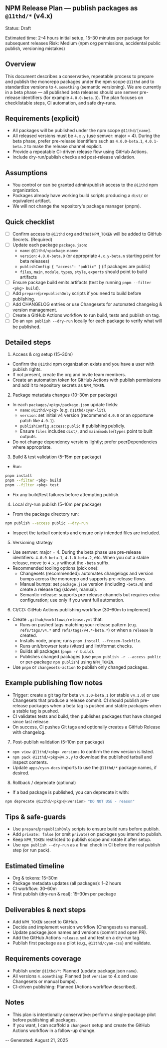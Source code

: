 ## NPM Release Plan — publish packages as `@11thd/*` (v4.x)

Status: Draft

Estimated time: 2–4 hours initial setup, 15–30 minutes per package for subsequent releases
Risk: Medium (npm org permissions, accidental public publish, versioning mistakes)

Overview
--------

This document describes a conservative, repeatable process to prepare and publish the monorepo packages under the npm scope `@11thd` and to standardize versions to `4.something` (semantic versioning).
We are currently in a beta phase — all published beta releases should use semver pre-release identifiers (for example `4.0.0-beta.3`). The plan focuses on checklistable steps, CI automation, and safe dry-runs.

Requirements (explicit)
-----------------------
- All packages will be published under the npm scope `@11thd/[name]`.  
- All released versions must be `4.x.y` (use semver: major = 4). During the beta phase, prefer pre-release identifiers such as `4.0.0-beta.1`, `4.0.1-beta.2` to make the release channel explicit.
- Provide a repeatable CI-driven release flow using GitHub Actions.  
- Include dry-run/publish checks and post-release validation.

Assumptions
-----------
- You control or can be granted admin/publish access to the `@11thd` npm organization.  
- Packages already have working build scripts producing a `dist/` or equivalent artifact.  
- We will not change the repository's package manager (pnpm).  

Quick checklist
---------------
- [ ] Confirm access to `@11thd` org and that `NPM_TOKEN` will be added to GitHub Secrets. (Required)
- [ ] Update each package `package.json`:
  - `name`: `@11thd/<package-name>`
  - `version`: `4.0.0-beta.0` (or appropriate `4.x.y-beta.n` starting point for beta releases)
  - `publishConfig`: `{ "access": "public" }` (if packages are public)
  - `files`, `main`, `module`, `types`, `style`, `exports` should point to build artifacts
- [ ] Ensure package build emits artifacts (test by running `pnpm --filter <pkg> build`).
- [ ] Add `prepare`/`prepublishOnly` scripts if you need to build before publishing.
- [ ] Add CHANGELOG entries or use Changesets for automated changelog & version management.
- [ ] Create a GitHub Actions workflow to run build, tests and publish on tag.
- [ ] Do an `npm publish --dry-run` locally for each package to verify what will be published.

Detailed steps
--------------

1) Access & org setup (15–30m)
  - Confirm the `@11thd` npm organization exists and you have a user with publish rights.
  - If not present, create the org and invite team members.
  - Create an automation token for GitHub Actions with publish permissions and add it to repository secrets as `NPM_TOKEN`.

2) Package metadata changes (10–30m per package)
  - In each `packages/<pkg>/package.json` update fields:
    - `name`: `@11thd/<pkg>` (e.g. `@11thd/cyan-lit`).
    - `version`: set initial v4 version (recommend `4.0.0` or an opportune patch like `4.0.1`).
    - `publishConfig.access`: `public` if publishing publicly.
    - Ensure `files` includes `dist/`, and `main`/`module`/`types` point to built outputs.
  - Do not change dependency versions lightly; prefer peerDependencies where appropriate.

3) Build & test validation (5–15m per package)
  - Run:

```bash
pnpm install
pnpm --filter <pkg> build
pnpm --filter <pkg> test
```

  - Fix any build/test failures before attempting publish.

4) Local dry-run publish (5–10m per package)
  - From the package directory run:

```bash
npm publish --access public --dry-run
```

  - Inspect the tarball contents and ensure only intended files are included.

5) Versioning strategy
  - Use semver: major = 4. During the beta phase use pre-release identifiers: `4.0.0-beta.1`, `4.1.0-beta.2`, etc. When you cut a stable release, move to `4.x.y` without the `-beta` suffix.
  - Recommended tooling options (pick one):
    - Changesets (recommended): automates changelogs and version bumps across the monorepo and supports pre-release flows.
    - Manual bumps: set `package.json` version (including `-beta.N`) and create a release tag (slower, manual).
    - Semantic-release: supports pre-release channels but requires extra configuration; use only if you want full automation.

6) CI/CD: GitHub Actions publishing workflow (30–60m to implement)
  - Create `.github/workflows/release.yml` that:
    - Runs on pushed tags matching your release pattern (e.g. `refs/tags/v4.*` and `refs/tags/v4.*-beta.*`) or when a `release` is created.
    - Installs node, pnpm; runs `pnpm install --frozen-lockfile`.
    - Runs unit/browser tests (vitest) and lint/format checks.
    - Builds all packages (`pnpm -r build`).
    - Publishes changed packages (use `pnpm publish -r --access public` or per-package `npm publish`) using `NPM_TOKEN`.
  - Use `pnpm` or `changesets-action` to publish only changed packages.

Example publishing flow notes
-----------------------------
- Trigger: create a git tag for beta `v4.1.0-beta.1` (or stable `v4.1.0`) or use Changesets that produce a release commit. CI should publish pre-release packages when a beta tag is pushed and stable packages when a stable tag is pushed.
- CI validates tests and build, then publishes packages that have changed since last release.
- On success, CI pushes Git tags and optionally creates a GitHub Release with changelog.

7) Post-publish validation (5–10m per package)
  - `npm view @11thd/<pkg> versions` to confirm the new version is listed.
  - `npm pack @11thd/<pkg>@4.x.y` to download the published tarball and inspect contents.
  - Update `apps/cyan-docs` imports to use the `@11thd/*` package names, if desired.

8) Rollback / deprecate (optional)
  - If a bad package is published, you can deprecate it with:

```bash
npm deprecate @11thd/<pkg>@<version> "DO NOT USE - reason"
```

Tips & safe-guards
------------------
- Use `prepare`/`prepublishOnly` scripts to ensure build runs before publish.  
- Add `private: false` (or omit `private`) on packages you intend to publish.  
- Keep `NPM_TOKEN` restricted to publish scope and rotate it after setup.  
- Use `npm publish --dry-run` as a final check in CI before the real publish step (or run pack).

Estimated timeline
------------------
- Org & tokens: 15–30m
- Package metadata updates (all packages): 1–2 hours
- CI workflow: 30–60m
- First publish (dry-run & real): 15–30m per package

Deliverables & next steps
------------------------
- Add `NPM_TOKEN` secret to GitHub.  
- Decide and implement version workflow (Changesets vs manual).  
- Update package.json names and versions (commit and open PR).  
- Add the GitHub Actions `release.yml` and test on a dry-run tag.  
- Publish first package as a pilot (e.g., `@11thd/cyan-css`) and validate.

Requirements coverage
---------------------
- Publish under `@11thd/*`: Planned (update package.json `name`).  
- All versions `4.something`: Planned (set `version` to 4.x and use Changesets or manual bumps).  
- CI-driven publishing: Planned (Actions workflow described).  

Notes
-----
- This plan is intentionally conservative: perform a single-package pilot before publishing all packages.
- If you want, I can scaffold a `changeset` setup and create the GitHub Actions workflow in a follow-up change.

--
Generated: August 21, 2025
